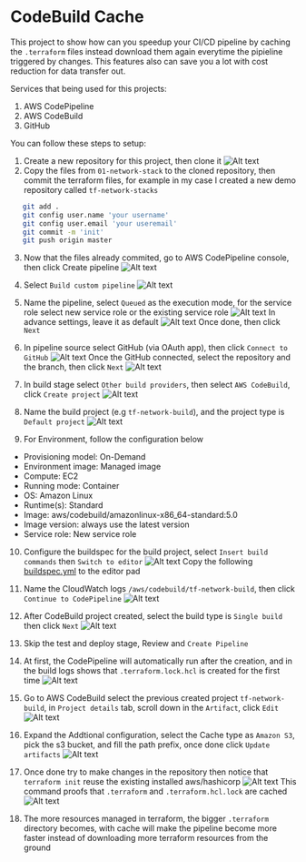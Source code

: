 # CodeBuild Cache

This project to show how can you speedup your CI/CD pipeline by caching the `.terraform` files instead download them again everytime the pipieline triggered by changes. This features also can save you a lot with cost reduction for data transfer out.

Services that being used for this projects:

1. AWS CodePipeline
2. AWS CodeBuild
3. GitHub

You can follow these steps to setup:

1. Create a new repository for this project, then clone it
   ![Alt text](./images/Screenshot-demo-repo.png?raw=true)
2. Copy the files from `01-network-stack` to the cloned repository, then commit the terraform files, for example in my case I created a new demo repository called `tf-network-stacks`

```sh
   git add .
   git config user.name 'your username'
   git config user.email 'your useremail'
   git commit -m 'init'
   git push origin master
```

3. Now that the files already commited, go to AWS CodePipeline console, then click Create pipeline
   ![Alt text](./images/Screenshot-codepipeline-console.png?raw=true)

4. Select `Build custom pipeline`
   ![Alt text](./images/Screenshot-pipeline-category.png?raw=true)

5. Name the pipeline, select `Queued` as the execution mode, for the service role select new service role or the existing service role
   ![Alt text](./images/Screenshot-pipeline-settings.png?raw=true)
   In advance settings, leave it as default
   ![Alt text](./images/Screenshot-pipeline-adv-settings.png?raw=true)
   Once done, then click `Next`

6. In pipeline source select GitHub (via OAuth app), then click `Connect to GitHub`
   ![Alt text](./images/Screenshot-pipeline-src.png?raw=true)
   Once the GitHub connected, select the repository and the branch, then click `Next`
   ![Alt text](./images/Screenshot-pipeline-src2.png?raw=true)

7. In build stage select `Other build providers`, then select `AWS CodeBuild`, click `Create project`
   ![Alt text](./images/Screenshot-pipeline-build.png?raw=true)

8. Name the build project (e.g `tf-network-build`), and the project type is `Default project`
   ![Alt text](./images/Screenshot-pipeline-buildname.png?raw=true)
9. For Environment, follow the configuration below

- Provisioning model: On-Demand
- Environment image: Managed image
- Compute: EC2
- Running mode: Container
- OS: Amazon Linux
- Runtime(s): Standard
- Image: aws/codebuild/amazonlinux-x86_64-standard:5.0
- Image version: always use the latest version
- Service role: New service role

10. Configure the buildspec for the build project, select `Insert build commands` then `Switch to editor`
    ![Alt text](./images/Screenshot-pipeline-buildspec.png?raw=true)
    Copy the following [buildspec.yml](./buildspec.yml) to the editor pad

11. Name the CloudWatch logs `/aws/codebuild/tf-network-build`, then click `Continue to CodePipeline`
    ![Alt text](./images/Screenshot-pipeline-logs.png?raw=true)

12. After CodeBuild project created, select the build type is `Single build` then click `Next`
    ![Alt text](./images/Screenshot-pipeline-buildartf.png?raw=true)
13. Skip the test and deploy stage, Review and `Create Pipeline`

14. At first, the CodePipeline will automatically run after the creation, and in the build logs shows that `.terraform.lock.hcl` is created for the first time
    ![Alt text](./images/Screenshot-tf-init.png?raw=true)

15. Go to AWS CodeBuild select the previous created project `tf-network-build`, in `Project details` tab, scroll down in the `Artifact`, click `Edit`
    ![Alt text](./images/Screenshot-pipeline-cache.png?raw=true)

16. Expand the Addtional configuration, select the Cache type as `Amazon S3`, pick the s3 bucket, and fill the path prefix, once done click `Update artifacts`
    ![Alt text](./images/Screenshot-pipeline-cache2.png?raw=true)

17. Once done try to make changes in the repository then notice that `terraform init` reuse the existing installed aws/hashicorp
    ![Alt text](./images/Screenshot-tf-init2.png?raw=true)
    This command proofs that `.terraform` and `.terraform.hcl.lock` are cached
    ![Alt text](./images/Screenshot-ls.png?raw=true)

18. The more resources managed in terraform, the bigger `.terraform` directory becomes, with cache will make the pipeline become more faster instead of downloading more terraform resources from the ground
